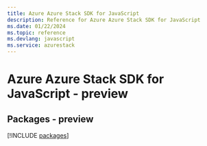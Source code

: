 ```yaml
---
title: Azure Azure Stack SDK for JavaScript
description: Reference for Azure Azure Stack SDK for JavaScript
ms.date: 01/22/2024
ms.topic: reference
ms.devlang: javascript
ms.service: azurestack
---
```

# Azure Azure Stack SDK for JavaScript - preview
## Packages - preview
[!INCLUDE [packages](azure-stack-index.md)]